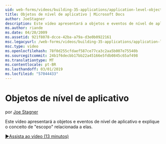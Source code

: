 ```yaml
---
uid: web-forms/videos/building-35-applications/application-level-objects
title: Objetos de nível de aplicativo | Microsoft Docs
author: JoeStagner
description: Este vídeo apresentará a objetos e eventos de nível de aplicativo e explique o conceito de &quot;escopo&quot; relacionada a elas.
ms.author: riande
ms.date: 04/20/2009
ms.assetid: 921f8078-dcce-42ba-a79a-d3e0b0922161
msc.legacyurl: /web-forms/videos/building-35-applications/application-level-objects
msc.type: video
ms.openlocfilehash: 78f0d255cfdaef587ce77ca3c2aa5b007e75540b
ms.sourcegitcommit: 24b1f6decbb17bb22a45166e5fdb0845c65af498
ms.translationtype: MT
ms.contentlocale: pt-BR
ms.lasthandoff: 03/01/2019
ms.locfileid: "57044433"
---
```

<a name="application-level-objects"></a>Objetos de nível de aplicativo
====================
por [Joe Stagner](https://github.com/JoeStagner)

Este vídeo apresentará a objetos e eventos de nível de aplicativo e explique o conceito de &quot;escopo&quot; relacionada a elas.

[&#9654;Assista ao vídeo (13 minutos)](https://channel9.msdn.com/Blogs/ASP-NET-Site-Videos/application-level-objects)
